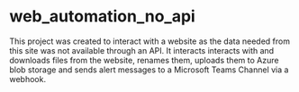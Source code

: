 # web_automation_no_api
This project was created to interact with a website as the data needed from this site was not available through an API.
It interacts interacts with and downloads files from the website, renames them, uploads them to Azure blob storage and sends alert messages to a Microsoft Teams Channel via a webhook.
